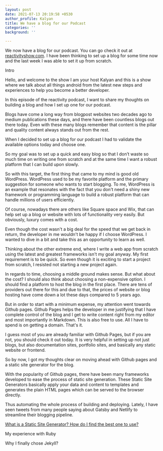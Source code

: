 ```yaml
---
layout: post
date: 2021-07-13 20:19:58 +0530
author_profile: Kalyan
title: We have a blog for our Podcast
categories: ''
background: ''

---
```

We now have a blog for our podcast. You can go check it out at [reactivityshow.com](http://reactivityshow.com). I have been thinking to set up a blog for some time now and the last week I was able to set it up from scratch.

Intro

Hello, and welcome to the show I am your host Kalyan and this is a show where we talk about all things android from the latest new steps and experiences to help you become a better developer.

In this episode of the reactivity podcast, I want to share my thoughts on building a blog and how I set up one for our podcast.

Blogs have come a long way from blogpost websites two decades ago to medium publications these days, and there have been countless blogs out there today. Even with these many blogs remember that content is the pillar and quality content always stands out from the rest.

When I decided to set up a blog for our podcast I had to validate the available options today and choose one.

So my goal was to set up a quick and easy blog so that I don’t waste so much time on writing one from scratch and at the same time I want a robust platform that I can build upon slowly.

So with this target, the first thing that came to my mind is good old WordPress. WordPress used to be my favorite platform and the primary suggestion for someone who wants to start blogging. To me, WordPress is an example that resonates with the fact that you don't need a shiny new framework or programming language to build a robust platform that can handle millions of users efficiently.

Of course, nowadays there are others like Square space and Wix, that can help set up a blog or website with lots of functionality very easily. But obviously, luxury comes with a cost.

Even though the cost wasn't a big deal for the speed that we get back in return, the developer in me wouldn't be happy if I choose WordPress. I wanted to dive in a bit and take this as an opportunity to learn as well.

Thinking about the other extreme end, where I write a web app from scratch using the latest and greatest frameworks isn't my goal anyway. My first requirement is to be quick. So even though it is exciting to start a project from scratch, I resisted not starting a new project again.

In regards to time, choosing a middle ground makes sense. But what about the cost? I should also think about choosing a non-expensive option. I should find a platform to host the blog in the first place. There are tens of providers out there for this and due to that, the prices of website or blog hosting have come down a lot these days compared to 5 years ago.

But in order to start with a minimum expense, my attention went towards Github pages. Github Pages helps the developer in me justifying that I have complete control of the blog and I get to write content right from my editor and most importantly in Markdown. This is also free to use. All I have to spend is on getting a domain. That's it.

I guess most of you are already familiar with Github Pages, but if you are not, you should check it out today. It is very helpful in setting up not just blogs, but also documentation sites, portfolio sites, and basically any static website or frontend.

So by now, I got my thoughts clear on moving ahead with Github pages and a static site generator for the blog.

With the popularity of Github pages, there have been many frameworks developed to ease the process of static site generation. These Static Site Generators basically apply your data and content to templates and generates the plain HTML pages which can be served to the browser directly.

Thus automating the whole process of building and deploying. Lately, I have seen tweets from many people saying about Gatsby and Netlify to streamline their blogging pipeline.

[What is a Static Site Generator? How do I find the best one to use?](https://www.netlify.com/blog/2020/04/14/what-is-a-static-site-generator-and-3-ways-to-find-the-best-one/)

My experience with Ruby

Why I finally chose Jekyll?